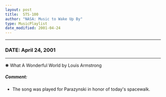 ```yaml
---
layout: post
title:  STS-100
author: "NASA: Music to Wake Up By"
type: MusicPlaylist
date_modified: 2001-04-24
---
```


----
### DATE: April 24, 2001
----
✺ What A Wonderful World by Louis Armstrong

##### Comment:
* The song was played for Parazynski in honor of today's spacewalk.
